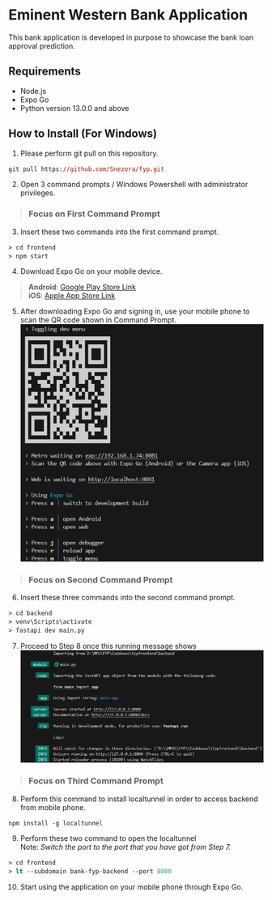 # Eminent Western Bank Application

This bank application is developed in purpose to showcase the bank loan approval prediction.

## Requirements
- Node.js
- Expo Go
- Python version 13.0.0 and above


## How to Install (For Windows)
1. Please perform git pull on this repository. 

```ps
git pull https://github.com/Snezora/fyp.git
```

2. Open 3 command prompts / Windows Powershell with administrator privileges.

> ### Focus on First Command Prompt

3. Insert these two commands into the first command prompt.

```ps
> cd frontend 
> npm start
```

4. Download Expo Go on your mobile device.

> **Android**: [Google Play Store Link](https://play.google.com/store/apps/details?id=host.exp.exponent&referrer=www)  
> **iOS**: [Apple App Store Link](https://itunes.apple.com/app/apple-store/id982107779)


5. After downloading Expo Go and signing in, use your mobile phone to scan the QR code shown in Command Prompt.
![Image showing QR Code for scanning on phone](/frontend/assets/images/expoLoad.png)

> ### Focus on Second Command Prompt

6. Insert these three commands into the second command prompt.

```ps
> cd backend 
> venv\Scripts\activate
> fastapi dev main.py
```

7. Proceed to Step 8 once this running message shows
![FastAPI loaded successfully](/frontend/assets/images/fastApiLoad.png)

> ### Focus on Third Command Prompt

8. Perform this command to install localtunnel in order to access backend from mobile phone.  
```ps
npm install -g localtunnel
```

9. Perform these two command to open the localtunnel  
Note: *Switch the port to the port that you have got from Step 7.*
```ps
> cd frontend
> lt --subdomain bank-fyp-backend --port 8000
```

10. Start using the application on your mobile phone through Expo Go.


